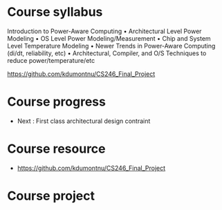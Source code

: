 # Course syllabus 

Introduction to Power-Aware Computing
• Architectural Level Power Modeling
• OS Level Power Modeling/Measurement
• Chip and System Level Temperature Modeling
• Newer Trends in Power-Aware Computing (di/dt, reliability, etc)
• Architectural, Compiler, and O/S Techniques to reduce power/temperature/etc 

https://github.com/kdumontnu/CS246_Final_Project

# Course progress
+ Next : First class architectural design contraint


# Course resource
+ https://github.com/kdumontnu/CS246_Final_Project


# Course project 



